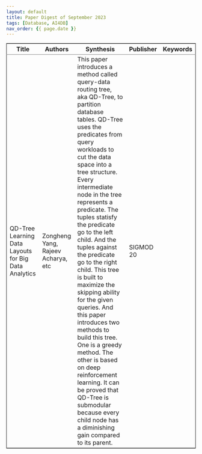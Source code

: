 ```yaml
---
layout: default
title: Paper Digest of September 2023
tags: [Database, AI4DB]
nav_order: {{ page.date }}
---
```


<table border="2" cellspacing="0" cellpadding="6" rules="groups" frame="hsides">


<colgroup>
<col  class="org-left" />

<col  class="org-left" />

<col  class="org-left" />

<col  class="org-left" />

<col  class="org-left" />
</colgroup>
<thead>
<tr>
<th scope="col" class="org-left">Title</th>
<th scope="col" class="org-left">Authors</th>
<th scope="col" class="org-left">Synthesis</th>
<th scope="col" class="org-left">Publisher</th>
<th scope="col" class="org-left">Keywords</th>
</tr>
</thead>

<tbody>
<tr>
<td class="org-left">QD-Tree Learning Data Layouts for Big Data Analytics</td>
<td class="org-left">Zongheng Yang, Rajeev Acharya, etc</td>
<td class="org-left">This paper introduces a method called query-data routing tree, aka QD-Tree, to partition database tables. QD-Tree uses the predicates from query workloads to cut the data space into a tree structure. Every intermediate node in the tree represents a predicate. The tuples statisfy the predicate go to the left child. And the tuples against the predicate go to the right child. This tree is built to maximize the skipping ability for the given queries. And this paper introduces two methods to build this tree. One is a greedy method. The other is based on deep reinforcement learning. It can be proved that QD-Tree is submodular because every child node has a diminishing gain compared to its parent.</td>
<td class="org-left">SIGMOD 20</td>
<td class="org-left">&#xa0;</td>
</tr>
</tbody>
</table>

